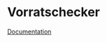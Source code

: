# Vorratschecker
<a href="https://2223-3bhif-syp.github.io/02-projekte-vorratschecker/" target="_blank">Documentation<a/>